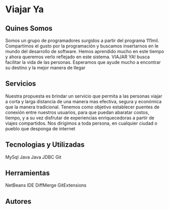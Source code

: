 # Viajar Ya

## Quines Somos
Somos un grupo de programadores surgidos a partir del programa 111mil. Compartimos el gusto por la programación y buscamos insertarnos en le mundo del desarrollo de software.
Hemos aprendido mucho en este tiempo y ahora queremos verlo reflejado en este sistema. VIAJAR YA! busca facilitar la vida de las personas. 
Esperamos que ayude mucho a encontrar su destino y la mejor manera de llegar


## Servicios
Nuestra propuesta es brindar un servicio que permita a las personas viajar a corta y larga distancia de una manera mas efectiva, segura y económica que la manera tradicional.
Tenemos como objetivo establecer puentes de conexión entre nuestros usuarios, para que puedan abaratar costos, tiempo, y a su vez disfrutar de experiencias enriquecedoras a partir de viajes compartidos.
Nos dirigimos a toda persona, en cualquier ciudad o pueblo que desponga de internet

## Tecnologias y Utilizadas
MySql
Java
Java JDBC
Git

## Herramientas
NetBeans IDE
DiffMerge
GitExtensions

## Autores



